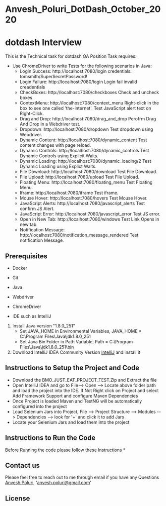 # Anvesh_Poluri_DotDash_October_2020
# dotdash Interview

This is the Technical task for dotdash QA Position
Task requires:
* Use ChromeDriver to write Tests for the following scenarios in Java:
    * Login Success: http://localhost:7080/login credentials: tomsmith/SuperSecretPassword!
    + Login Failure: http://localhost:7080/login Login fail invalid creadentials
    - CheckBoxes: http://localhost:7080/checkboxes Check and uncheck boxes
    * ContextMenu: http://localhost:7080/context_menu Right-click in the box to see one called 'the-internet'. Test JavaScript alert text on Right-Click.
    + Drag and Drop: http://localhost:7080/drag_and_drop Perofrm Drag And Drop in a Webdriver test.
    - Dropdown: http://localhost:7080/dropdown Test dropdown using Webdriver.
    * Dynamic Content: http://localhost:7080/dynamic_content Test content changes with page reload.
    + Dynamic Controls: http://localhost:7080/dynamic_controls Test Dynamic Controls using Explicit Waits.
    - Dynamic Loading: http://localhost:7080/dynamic_loading/2 Test Dynamic Loading using Explict Waits.
    * File Download: http://localhost:7080/download Test File Download.
    + File Upload: http://localhost:7080/upload Test File Upload.
    - Floating Menu: http://localhost:7080/floating_menu Test Floating Menu.
    * Iframe: http://localhost:7080/iframe Test iframe.
    + Mouse Hover: http://localhost:7080/hovers Test Mouse Hover.
    - JavaScript Alerts: http://localhost:7080/javascript_alerts Test confirm JS Alert.
    * JavaScript Error: http://localhost:7080/javascript_error Test JS error.
    + Open in New Tab: http://localhost:7080/windows Test Link Opens in new tab.
    - Notification Message: http://localhost:7080/notification_message_rendered Test notification Message.

## Prerequisites
  * Docker
  + Git
  - Java
  * Webdriver
  + ChromeDriver
  * IDE such as IntelliJ
1. Install Java version "1.8.0_251"
    * Set JAVA_HOME in Environmental Variables, JAVA_HOME = C:\Program Files\Java\jdk1.8.0_251
    * Set Java Bin Folder in Path Variable, Path = C:\Program Files\Java\jdk1.8.0_251\bin
2. Download IntelliJ IDEA Community Version [IntelliJ](https://www.jetbrains.com/idea/download/#section=windows) and install it

## Instructions to Setup the Project and Code
* Download the BMO_JUST_EAT_PROJECT_TEST.Zip and Extract the file
* Open IntelliJ IDEA and go to File--> Open --> Locate above folder path and load the project into the IDE. If Not Right click on Project and select Add Framework Support and configure Maven Dependencies
* Once Project is loaded Maven and TestNG will be automatically configured into the project
* Load Selenium Jars into Project, File --> Project Structure --> Modules --> Dependencies --> look for '+' and click it to add Jars
* Locate your Selenium Jars and load them into the project

## Instructions to Run the Code
Before Running the code please follow these Instructions
* 


## Contact us
Please feel free to reach out to me through email if you have any Questions [Anvesh Poluri](anvesh.poluri@gmail.com), 'anvesh.poluri@gmail.com' 


## License
